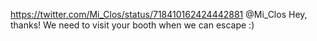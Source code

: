 https://twitter.com/Mi_Clos/status/718410162424442881 @Mi_Clos Hey, thanks! We need to visit your booth when we can escape :)